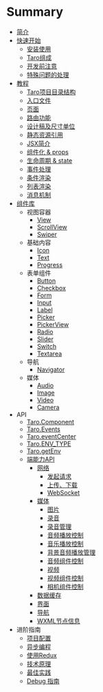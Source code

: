 # Summary

* [简介](README.md)
* [快速开始](GETTING-STARTED.md)
  * [安装使用](GETTING-STARTED.md#安装)
  * [Taro组成](composition.md)
  * [开发前注意](before-dev-remind.md)
  * [特殊问题的处理](specials.md)
* [教程](tutorial.md)
  * [Taro项目目录结构](tutorial.md#项目目录结构)
  * [入口文件](tutorial.md#入口文件)
  * [页面](tutorial.md#页面)
  * [路由功能](router.md)
  * [设计稿及尺寸单位](size.md)
  * [静态资源引用](static-reference.md)
  * [JSX简介](jsx.md)
  * [组件化 & props](props.md)
  * [生命周期 & state](state.md)
  * [事件处理](event.md)
  * [条件渲染](condition.md)
  * [列表渲染](list.md)
  * [消息机制](events.md)
* [组件库](components.md)
  * 视图容器
    * [View](components/viewContainer/view.md)
    * [ScrollView](components/viewContainer/scroll-view.md)
    * [Swiper](components/viewContainer/swiper.md)
  * 基础内容
    * [Icon](components/base/icon.md)
    * [Text](components/base/text.md)
    * [Progress](components/base/progress.md)
  * 表单组件
    * [Button](components/forms/button.md)
    * [Checkbox](components/forms/checkbox.md)
    * [Form](components/forms/form.md)
    * [Input](components/forms/input.md)
    * [Label](components/forms/label.md)
    * [Picker](components/forms/picker.md)
    * [PickerView](components/forms/picker-view.md)
    * [Radio](components/forms/radio.md)
    * [Slider](components/forms/slider.md)
    * [Switch](components/forms/switch.md)
    * [Textarea](components/forms/textarea.md)
  * 导航
    * [Navigator](components/navig/navigator.md)
  * 媒体
    * [Audio](components/media/audio.md)
    * [Image](components/media/image.md)
    * [Video](components/media/video.md)
    * [Camera](components/media/camera.md)
* API
  * [Taro.Component](component.md)
  * [Taro.Events](events.md)
  * [Taro.eventCenter](events.md)
  * [Taro.ENV_TYPE](env.md#Taro.ENV_TYPE)
  * [Taro.getEnv](env.md#Taro.getEnv())
  * [端能力API](native-api.md)
    * [网络](native-api.md#网络)
      * [发起请求](native-api.md#发起请求)
      * [上传、下载](native-api.md#上传、下载)
      * [WebSocket](native-api.md#websocket)
    * [媒体](native-api.md#媒体)
      * [图片](native-api.md#图片)
      * [录音](native-api.md#录音)
      * [录音管理](native-api.md#录音管理)
      * [音频播放控制](native-api.md#音频播放控制)
      * [音乐播放控制](native-api.md#音乐播放控制)
      * [背景音频播放管理](native-api.md#背景音频播放管理)
      * [音频组件控制](native-api.md#音频组件控制)
      * [视频](native-api.md#视频)
      * [视频组件控制](native-api.md#视频组件控制)
      * [相机组件控制](native-api.md#相机组件控制)
    * [数据缓存](native-api.md#数据缓存)
    * [界面](native-api.md#界面)
    * [导航](native-api.md#导航)
    * [WXML节点信息](native-api.md#WXML节点信息)
* 进阶指南
  * [项目配置](config.md)
  * [异步编程](async-await.md)
  * [使用Redux](redux.md)
  * [技术原理](principle.md)
  * [最佳实践](best-practice.md)
  * [Debug 指南](debug.md)
